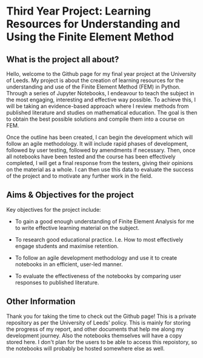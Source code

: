 # Third Year Project: Learning Resources for Understanding and Using the Finite Element Method

## What is the project all about?

Hello, welcome to the Github page for my final year project at the University of Leeds. My project is about the creation of learning resources for the understanding and use of the Finite Element Method (FEM) in Python. Through a series of Jupyter Notebooks, I endeavour to teach the subject in the most engaging, interesting and effective way possible. To achieve this, I will be taking an evidence-based approach where I review methods from published literature and studies on mathematical education. The goal is then to obtain the best possible solutions and compile them into a course on FEM.

Once the outline has been created, I can begin the development which will follow an agile methodology. It will include rapid phases of development, followed by user testing, followed by amendments if necessary. Then, once all notebooks have been tested and the course has been effectively completed, I will get a final response from the testers, giving their opinions on the material as a whole. I can then use this data to evaluate the success of the project and to motivate any further work in the field.

## Aims & Objectives for the project

Key objectives for the project include:

* To gain a good enough understanding of Finite Element Analysis for me to write effective learning material on the subject.

* To research good educational practice. I.e. How to most effectively engage students and maximise retention.

* To follow an agile development methodology and use it to create notebooks in an efficient, user-led manner.

* To evaluate the effectiveness of the notebooks by comparing user responses to published literature.

## Other Information

Thank you for taking the time to check out the Github page! This is a private repository as per the University of Leeds' policy. This is mainly for storing the progress of my report, and other documents that help me along my development journey. Also the notebooks themselves will have a copy stored here. I don't plan for the users to be able to access this repoistory, so the notebooks will probably be hosted somewhere else as well.